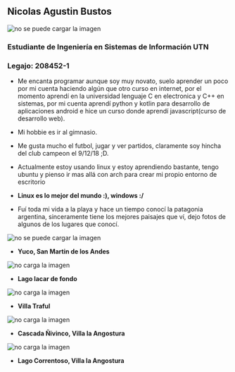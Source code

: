 ## Nicolas Agustin Bustos

![no se puede cargar la imagen](https://instagram.feze9-1.fna.fbcdn.net/v/t51.2885-15/275819432_149731877510829_6329942522838913564_n.webp?stp=dst-jpg_e35_p720x720&_nc_ht=instagram.feze9-1.fna.fbcdn.net&_nc_cat=109&_nc_ohc=4MukGSCLJs8AX-6gD_8&edm=ACWDqb8BAAAA&ccb=7-5&ig_cache_key=Mjc5MzM3NTIxMzIxNzM1MzYwMw%3D%3D.2-ccb7-5&oh=00_AfArvebaYCOhry7m9d6rpDvmrmJM2gfohs_HtD9wyWo5bw&oe=643E7EE4&_nc_sid=1527a3 "")

### Estudiante de Ingeniería en Sistemas de Información UTN
### Legajo: 208452-1

* Me encanta programar aunque soy muy novato, suelo aprender un poco por mi cuenta haciendo algún que otro curso en internet, por el momento aprendí en la universidad lenguaje C en electronica y C++ en sistemas, por mi cuenta aprendí python y kotlin para desarrollo de aplicaciones android e hice un curso donde aprendí javascript(curso de desarrollo web).
* Mi hobbie es ir al gimnasio. 
 * Me gusta mucho el futbol, jugar y ver partidos, claramente soy hincha del club campeon el 9/12/18 ;D.
* Actualmente estoy usando linux y estoy aprendiendo bastante, tengo ubuntu y pienso ir mas allá con arch para crear mi propio entorno de escritorio
* **Linux es lo mejor del mundo :), windows :/**

* Fuí toda mi vida a la playa y hace un tiempo conocí la patagonia argentina, sinceramente tiene los mejores paisajes que ví, dejo fotos de algunos de los lugares que conocí.

![no se puede cargar la imagen](https://instagram.feze9-1.fna.fbcdn.net/v/t51.2885-15/331558965_1590752314770324_1600202580749614_n.jpg?stp=dst-jpg_e35_p720x720&_nc_ht=instagram.feze9-1.fna.fbcdn.net&_nc_cat=100&_nc_ohc=if3kpMk5hSIAX-r7aK6&edm=ACWDqb8BAAAA&ccb=7-5&ig_cache_key=MzA0OTk1OTE1NjE0MDQwMDgzOA%3D%3D.2-ccb7-5&oh=00_AfDuyLh1xKe3FJVzODDKR2XtBiLwTO49uV1htIG6Xnk4QQ&oe=643E5A69&_nc_sid=1527a3"")
* **Yuco, San Martin de los Andes**

![no carga la imagen](https://instagram.feze9-1.fna.fbcdn.net/v/t51.2885-15/334750791_471029448462243_3639456317937630994_n.jpg?stp=dst-jpg_e35_p720x720&_nc_ht=instagram.feze9-1.fna.fbcdn.net&_nc_cat=103&_nc_ohc=OFKHV1jJAxgAX_zapHM&edm=ACWDqb8BAAAA&ccb=7-5&ig_cache_key=MzA1NTAwOTg2MjA5ODUzODIwNA%3D%3D.2-ccb7-5&oh=00_AfCbkZQYyb3ngG0OQy9F_UvAo5K3uhUWRm7kuTL5sfx6Cg&oe=643DF0C6&_nc_sid=1527a3 "")
* **Lago lacar de fondo**

![no carga la imagen](https://instagram.feze9-1.fna.fbcdn.net/v/t51.2885-15/332349446_219635740600608_6952053801907451616_n.jpg?stp=dst-jpg_e35&_nc_ht=instagram.feze9-1.fna.fbcdn.net&_nc_cat=100&_nc_ohc=BszjUtdtB_0AX89jCsh&edm=ACWDqb8BAAAA&ccb=7-5&ig_cache_key=MzA1MzU0NjYzMjgwOTQ1ODk0MA%3D%3D.2-ccb7-5&oh=00_AfCkOuvpJzsjZN_qujD_17aqT4pqxrKhwfu-HKSAqBMbWQ&oe=643E513D&_nc_sid=1527a3"")
* **Villa Traful**

![no carga la imagen](https://instagram.feze9-1.fna.fbcdn.net/v/t51.2885-15/331347853_599438198698764_6208406858102277512_n.jpg?stp=dst-jpg_e35&_nc_ht=instagram.feze9-1.fna.fbcdn.net&_nc_cat=100&_nc_ohc=0-yo5oMS3bkAX9vsoiI&edm=ACWDqb8BAAAA&ccb=7-5&ig_cache_key=MzA1MjgyODc5NDE4MDE2MTkxNw%3D%3D.2-ccb7-5&oh=00_AfCYegBoJsuchhFKy0IV_WdOEFuih3Y2a7rxh1DvxPhlWQ&oe=643E069B&_nc_sid=1527a3 "")
* **Cascada Ñivinco, Villa la Angostura**

![no carga la imagen](https://instagram.feze9-1.fna.fbcdn.net/v/t51.2885-15/332539786_721909856258876_3121533525500627919_n.jpg?stp=dst-jpg_e35_p640x640_sh0.08&_nc_ht=instagram.feze9-1.fna.fbcdn.net&_nc_cat=108&_nc_ohc=TSNcpxh5nx0AX-CiOqs&edm=ACWDqb8BAAAA&ccb=7-5&ig_cache_key=MzA1MjEyNjc4NzY5NzkxNzg5NA%3D%3D.2-ccb7-5&oh=00_AfB8BoVC9VJ7KBf4f73RUdSneXlisZ6vT70HxRwSLsk__g&oe=643E5B1E&_nc_sid=1527a3 "")
* **Lago Correntoso, Villa la Angostura**


